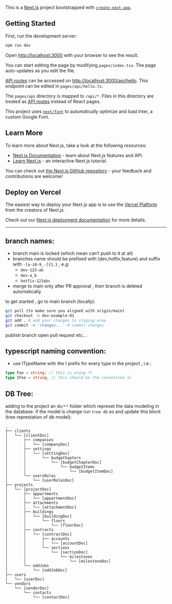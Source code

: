 This is a [Next.js](https://nextjs.org/) project bootstrapped with [`create-next-app`](https://github.com/vercel/next.js/tree/canary/packages/create-next-app).

## Getting Started

First, run the development server:

```bash
npm run dev
```

Open [http://localhost:3000](http://localhost:3000) with your browser to see the result.

You can start editing the page by modifying `pages/index.tsx`. The page auto-updates as you edit the file.

[API routes](https://nextjs.org/docs/api-routes/introduction) can be accessed on [http://localhost:3000/api/hello](http://localhost:3000/api/hello). This endpoint can be edited in `pages/api/hello.ts`.

The `pages/api` directory is mapped to `/api/*`. Files in this directory are treated as [API routes](https://nextjs.org/docs/api-routes/introduction) instead of React pages.

This project uses [`next/font`](https://nextjs.org/docs/basic-features/font-optimization) to automatically optimize and load Inter, a custom Google Font.

## Learn More

To learn more about Next.js, take a look at the following resources:

- [Next.js Documentation](https://nextjs.org/docs) - learn about Next.js features and API.
- [Learn Next.js](https://nextjs.org/learn) - an interactive Next.js tutorial.

You can check out [the Next.js GitHub repository](https://github.com/vercel/next.js/) - your feedback and contributions are welcome!

## Deploy on Vercel

The easiest way to deploy your Next.js app is to use the [Vercel Platform](https://vercel.com/new?utm_medium=default-template&filter=next.js&utm_source=create-next-app&utm_campaign=create-next-app-readme) from the creators of Next.js.

Check out our [Next.js deployment documentation](https://nextjs.org/docs/deployment) for more details.

---

## branch names:

- branch main is locked (which mean can’t push to it at all)
- branches name should be prefixed with (dev,hotfix,feature) and suffix with `-[a-z0-9_-]{3,}` , e.g:
  - `dev-123-ab`
  - `dev-a_b`
  - `hotfix-123abc`
- merge to main only after PR approval , then branch is deleted automatically

to get started , go to main branch (locally):

```bash
git pull (to make sure you aligned with origin/main)
git checkout -b dev-example-01
git add . # add your changes to staging area
git commit -m 'changes...' # commit changes
```

publish branch
open pull request
etc…

## typescript naming convention:

- use ITypeName with the I prefix for every type in the project , i.e.:

```ts
type Foo = string; // this is wrong 👎
type IFoo = string; // this should be the convention 👍
```

## DB Tree:

adding to the project an `db/**` folder which represet the data modeling in the database.
if the model is change run `tree db` so and update this block (tree represtation of db model):

```
.
├── clients
│   └── [clientDoc]
│       ├── companies
│       │   └── [companyDoc]
│       ├── settings
│       │   └── [settingDoc]
│       │       └── budgeChapters
│       │           └── [budgetChapterDoc]
│       │               └── budgetItems
│       │                   └── [budgetItemDoc]
│       └── usersRoles
│           └── [userRolesDoc]
├── projects
│   └── [projectDoc]
│       ├── appartments
│       │   └── [appartmentDoc]
│       ├── attachments
│       │   └── [attachmentDoc]
│       ├── buildings
│       │   └── [buildingDoc]
│       │       └── floors
│       │           └── [floorDoc]
│       ├── contracts
│       │   └── [contractDoc]
│       │       ├── accounts
│       │       │   └── [accountDoc]
│       │       └── sections
│       │           └── [sectionDoc]
│       │               └── milestones
│       │                   └── [milestoneDoc]
│       └── oddJobs
│           └── [oddJobDoc]
├── users
│   └── [userDoc]
└── vendors
    └── [vendorDoc]
        └── contacts
            └── [contactDoc]
```
